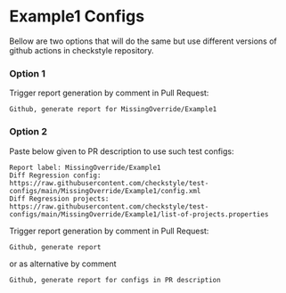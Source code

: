 # Example1 Configs

Bellow are two options that will do the same but use different versions
of github actions in checkstyle repository.


### Option 1
Trigger report generation by comment in Pull Request:
```
Github, generate report for MissingOverride/Example1
```

### Option 2

Paste below given to PR description to use such test configs:
```
Report label: MissingOverride/Example1
Diff Regression config: https://raw.githubusercontent.com/checkstyle/test-configs/main/MissingOverride/Example1/config.xml
Diff Regression projects: https://raw.githubusercontent.com/checkstyle/test-configs/main/MissingOverride/Example1/list-of-projects.properties
```

Trigger report generation by comment in Pull Request:
```
Github, generate report
```
or as alternative by comment
```
Github, generate report for configs in PR description
```
